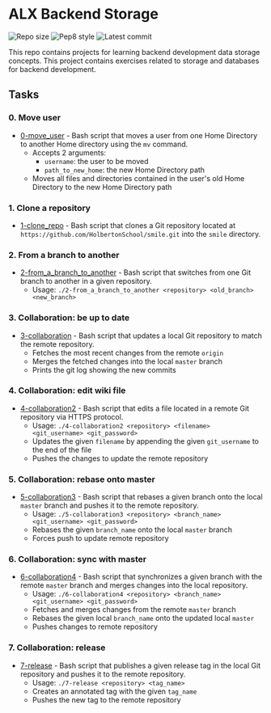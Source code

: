 # ALX Backend Storage

![Repo size](https://img.shields.io/github/repo-size/lordwill1/alx-backend-storage)
![Pep8 style](https://img.shields.io/badge/PEP8-style%20guide-red?style=round-square)
![Latest commit](https://img.shields.io/github/last-commit/lordwill1/alx-backend-storage/master?style=round-square)

This repo contains projects for learning backend development data storage concepts. This project contains exercises related to storage and databases for backend development.

## Tasks

### 0. Move user
- [0-move_user](./0-move_user) - Bash script that moves a user from one Home Directory to another Home directory using the `mv` command.
  - Accepts 2 arguments:
    - `username`: the user to be moved
    - `path_to_new_home`: the new Home Directory path
  - Moves all files and directories contained in the user's old Home Directory to the new Home Directory path

### 1. Clone a repository 
- [1-clone_repo](./1-clone_repo) - Bash script that clones a Git repository located at `https://github.com/HolbertonSchool/smile.git` into the `smile` directory.

### 2. From a branch to another 
- [2-from_a_branch_to_another](./2-from_a_branch_to_another) - Bash script that switches from one Git branch to another in a given repository.
  - Usage: `./2-from_a_branch_to_another <repository> <old_branch> <new_branch>`

### 3. Collaboration: be up to date
- [3-collaboration](./3-collaboration) - Bash script that updates a local Git repository to match the remote repository.
  - Fetches the most recent changes from the remote `origin`
  - Merges the fetched changes into the local `master` branch
  - Prints the git log showing the new commits

### 4. Collaboration: edit wiki file
- [4-collaboration2](./4-collaboration2) - Bash script that edits a file located in a remote Git repository via HTTPS protocol.
  - Usage: `./4-collaboration2 <repository> <filename> <git_username> <git_password>`
  - Updates the given `filename` by appending the given `git_username` to the end of the file
  - Pushes the changes to update the remote repository

### 5. Collaboration: rebase onto master
- [5-collaboration3](./5-collaboration3) - Bash script that rebases a given branch onto the local `master` branch and pushes it to the remote repository.
  - Usage: `./5-collaboration3 <repository> <branch_name> <git_username> <git_password>`
  - Rebases the given `branch_name` onto the local `master` branch
  - Forces push to update remote repository

### 6. Collaboration: sync with master
- [6-collaboration4](./6-collaboration4) - Bash script that synchronizes a given branch with the remote `master` branch and merges changes into the local repository.
  - Usage: `./6-collaboration4 <repository> <branch_name> <git_username> <git_password>`
  - Fetches and merges changes from the remote `master` branch
  - Rebases the given local `branch_name` onto the updated local `master`
  - Pushes changes to remote repository

### 7. Collaboration: release
- [7-release](./7-release) - Bash script that publishes a given release tag in the local Git repository and pushes it to the remote repository.
  - Usage: `./7-release <repository> <tag_name>`
  - Creates an annotated tag with the given `tag_name`
  - Pushes the new tag to the remote repository
